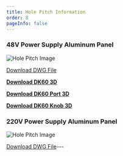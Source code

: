 ```yaml
---
title: Hole Pitch Information
order: 8
pageInfo: false
---
```


### 48V Power Supply Aluminum Panel

![Hole Pitch Image](/image/48v.png) 

[Download DWG File](https://likeyou156156.online:9000/lky/lky/48V%20Power%20Supply%20Aluminum%20Panel.dwg)

**[Download DK60 3D](https://likeyou156156.online:9000/lky/3D/DK60.step)**

**[Download DK60 Port 3D](https://likeyou156156.online:9000/lky/3D/DK60jkb.step)**

**[Download DK60 Knob 3D](https://likeyou156156.online:9000/lky/3D/DK60xnb.step)**

### 220V Power Supply Aluminum Panel

![Hole Pitch Image](/image/220v.png) 

[Download DWG File](https://likeyou156156.online:9000/lky/lky/220V%20Power%20Supply%20Aluminum%20Panel.dwg)---
